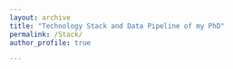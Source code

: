 ```yaml
---
layout: archive
title: "Technology Stack and Data Pipeline of my PhD"
permalink: /Stack/
author_profile: true

---
```

